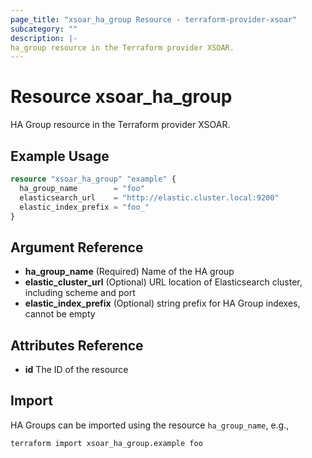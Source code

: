 ```yaml
---
page_title: "xsoar_ha_group Resource - terraform-provider-xsoar"
subcategory: ""
description: |-
ha_group resource in the Terraform provider XSOAR.
---
```


# Resource xsoar_ha_group

HA Group resource in the Terraform provider XSOAR.

## Example Usage
```terraform
resource "xsoar_ha_group" "example" {
  ha_group_name        = "foo"
  elasticsearch_url    = "http://elastic.cluster.local:9200"
  elastic_index_prefix = "foo_"
}
```

## Argument Reference
- **ha_group_name** (Required) Name of the HA group
- **elastic_cluster_url** (Optional) URL location of Elasticsearch cluster, including scheme and port
- **elastic_index_prefix** (Optional) string prefix for HA Group indexes, cannot be empty

## Attributes Reference
- **id** The ID of the resource

<!-- ## Timeouts -->

## Import
HA Groups can be imported using the resource `ha_group_name`, e.g.,
```shell
terraform import xsoar_ha_group.example foo
```
